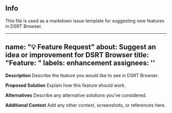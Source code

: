 ## Info
This file is used as a markdown issue template for suggesting new features in DSRT Browser.

---
name: "💡 Feature Request"
about: Suggest an idea or improvement for DSRT Browser
title: "Feature: "
labels: enhancement
assignees: ''
---

**Description**
Describe the feature you would like to see in DSRT Browser.

**Proposed Solution**
Explain how this feature should work.

**Alternatives**
Describe any alternative solutions you’ve considered.

**Additional Context**
Add any other context, screenshots, or references here.
